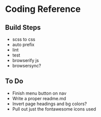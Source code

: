 # Coding Reference

## Build Steps
* scss to css
* auto prefix
* lint
* test
* browserify js
* browsersync?

## To Do
* Finish menu button on nav
* Write a proper readme.md
* Invert page headings and bg colors?
* Pull out just the fontawesome icons used
